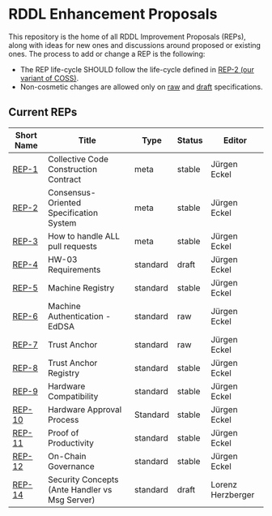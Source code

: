 # RDDL Enhancement Proposals

This repository is the home of all RDDL Improvement Proposals (REPs), along with ideas for new ones and discussions around proposed or existing ones.
The process to add or change a REP is the following:

- The REP life-cycle SHOULD follow the life-cycle defined in [REP-2 (our variant of COSS)](./rep2.md).
- Non-cosmetic changes are allowed only on [raw](./rep2.md#raw-reps) and [draft](./rep2.md#draft-reps) specifications.

## Current REPs

Short Name   | Title                                                         | Type     | Status     | Editor
-------------|---------------------------------------------------------------|----------|------------|-------
[REP-1](rep1.md)   | Collective Code Construction Contract                   | meta     | stable      | Jürgen Eckel
[REP-2](rep2.md)   | Consensus-Oriented Specification System                 | meta     | stable      | Jürgen Eckel
[REP-3](rep3.md)   | How to handle ALL pull requests                         | meta     | stable      | Jürgen Eckel
[REP-4](rep4.md)   | HW-03 Requirements                                      | standard | draft       | Jürgen Eckel
[REP-5](rep5.md)   | Machine Registry                                        | standard | stable      | Jürgen Eckel
[REP-6](rep6.md)   | Machine Authentication - EdDSA                          | standard | raw         | Jürgen Eckel
[REP-7](rep7.md)   | Trust Anchor                                            | standard | raw       | Jürgen Eckel
[REP-8](rep8.md)   | Trust Anchor Registry                                   | standard | stable      | Jürgen Eckel
[REP-9](rep9.md)   | Hardware Compatibility                                  | standard | stable      | Jürgen Eckel
[REP-10](rep10.md) | Hardware Approval Process                               | Standard | stable      | Jürgen Eckel
[REP-11](rep11.md) | Proof of Productivity                                   | standard | stable      | Jürgen Eckel
[REP-12](rep12.md) | On-Chain Governance                                     | standard | stable      | Jürgen Eckel
[REP-14](rep14.md) | Security Concepts (Ante Handler vs Msg Server)          | standard | draft       | Lorenz Herzberger